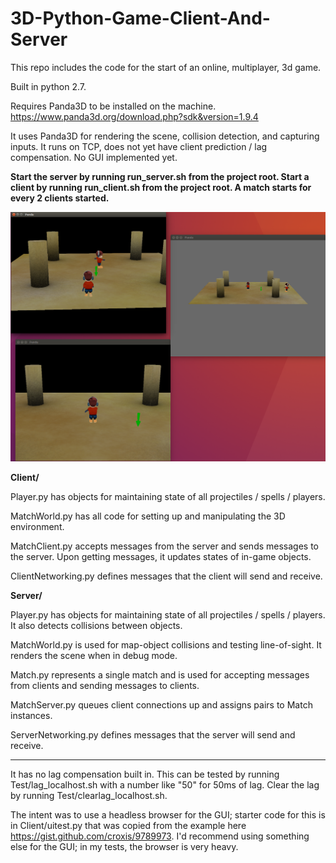 # 3D-Python-Game-Client-And-Server
This repo includes the code for the start of an online, multiplayer, 3d game.

Built in python 2.7.

Requires Panda3D to be installed on the machine. https://www.panda3d.org/download.php?sdk&version=1.9.4

It uses Panda3D for rendering the scene, collision detection, and capturing inputs.
It runs on TCP, does not yet have client prediction / lag compensation.
No GUI implemented yet.

**Start the server by running run_server.sh from the project root.
Start a client by running run_client.sh from the project root.
A match starts for every 2 clients started.**

![Screenshot](/README_Resources/screenshot.png?raw=true "2 clients + server in debug mode")

**Client/**

Player.py has objects for maintaining state of all projectiles / spells / players.

MatchWorld.py has all code for setting up and manipulating the 3D environment.

MatchClient.py accepts messages from the server and sends messages to the server. 
Upon getting messages, it updates states of in-game objects.

ClientNetworking.py defines messages that the client will send and receive.

**Server/**

Player.py has objects for maintaining state of all projectiles / spells / players.
It also detects collisions between objects.

MatchWorld.py is used for map-object collisions and testing line-of-sight.
It renders the scene when in debug mode.

Match.py represents a single match and is used for accepting messages from clients and sending messages to clients.

MatchServer.py queues client connections up and assigns pairs to Match instances.

ServerNetworking.py defines messages that the server will send and receive.

**********
It has no lag compensation built in.
This can be tested by running Test/lag_localhost.sh with a number like "50" for 50ms of lag.
Clear the lag by running Test/clearlag_localhost.sh.

The intent was to use a headless browser for the GUI; starter code for this is in Client/uitest.py that was copied from the example here https://gist.github.com/croxis/9789973.
I'd recommend using something else for the GUI; in my tests, the browser is very heavy.
